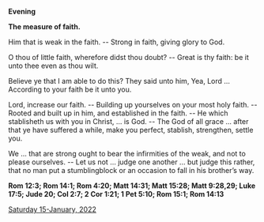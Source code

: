 **Evening**

**The measure of faith.**
 
Him that is weak in the faith. -- Strong in faith, giving glory to God.
 
O thou of little faith, wherefore didst thou doubt? -- Great is thy faith: be it unto thee even as thou wilt.
 
Believe ye that I am able to do this? They said unto him, Yea, Lord ... According to your faith be it unto you.
 
Lord, increase our faith. -- Building up yourselves on your most holy faith. -- Rooted and built up in him, and established in the faith. -- He which stablisheth us with you in Christ, ... is God. -- The God of all grace ... after that ye have suffered a while, make you perfect, stablish, strengthen, settle you.
 
We ... that are strong ought to bear the infirmities of the weak, and not to please ourselves. -- Let us not ... judge one another ... but judge this rather, that no man put a stumblingblock or an occasion to fall in his brother’s way.  

**Rom 12:3; Rom 14:1; Rom 4:20; Matt 14:31; Matt 15:28; Matt 9:28,29; Luke 17:5; Jude 20; Col 2:7; 2 Cor 1:21; 1 Pet 5:10; Rom 15:1; Rom 14:13**

[Saturday 15-January, 2022](https://t.me/daily_light)
